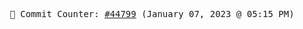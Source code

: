 <p align="center">
    <samp>
        📮 Commit Counter: <a href="https://github.com/Javascript-void0/Javascript-void0/commits/main">#44799</a> (January 07, 2023 @ 05:15 PM)
    </samp>
</p>